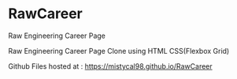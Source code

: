 # RawCareer
Raw Engineering Career Page


Raw Engineering Career Page Clone using HTML CSS(Flexbox Grid)

Github Files hosted at : https://mistycal98.github.io/RawCareer
